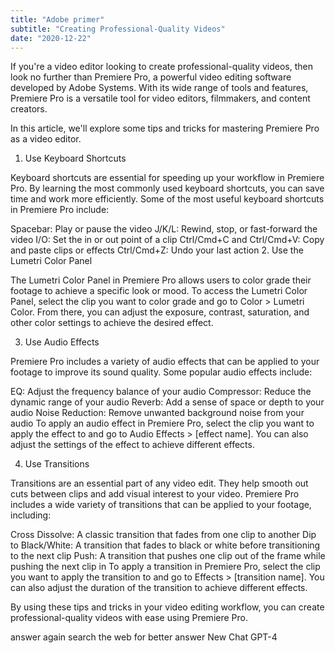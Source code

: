 ```yaml
---
title: "Adobe primer"
subtitle: "Creating Professional-Quality Videos"
date: "2020-12-22"
---
```

If you're a video editor looking to create professional-quality videos, then look no further than Premiere Pro, a powerful video editing software developed by Adobe Systems. With its wide range of tools and features, Premiere Pro is a versatile tool for video editors, filmmakers, and content creators.

In this article, we'll explore some tips and tricks for mastering Premiere Pro as a video editor.

1. Use Keyboard Shortcuts

Keyboard shortcuts are essential for speeding up your workflow in Premiere Pro. By learning the most commonly used keyboard shortcuts, you can save time and work more efficiently. Some of the most useful keyboard shortcuts in Premiere Pro include:

Spacebar: Play or pause the video
J/K/L: Rewind, stop, or fast-forward the video
I/O: Set the in or out point of a clip
Ctrl/Cmd+C and Ctrl/Cmd+V: Copy and paste clips or effects
Ctrl/Cmd+Z: Undo your last action
2. Use the Lumetri Color Panel

The Lumetri Color Panel in Premiere Pro allows users to color grade their footage to achieve a specific look or mood. To access the Lumetri Color Panel, select the clip you want to color grade and go to Color > Lumetri Color. From there, you can adjust the exposure, contrast, saturation, and other color settings to achieve the desired effect.

3. Use Audio Effects

Premiere Pro includes a variety of audio effects that can be applied to your footage to improve its sound quality. Some popular audio effects include:

EQ: Adjust the frequency balance of your audio
Compressor: Reduce the dynamic range of your audio
Reverb: Add a sense of space or depth to your audio
Noise Reduction: Remove unwanted background noise from your audio
To apply an audio effect in Premiere Pro, select the clip you want to apply the effect to and go to Audio Effects > [effect name]. You can also adjust the settings of the effect to achieve different effects.

4. Use Transitions

Transitions are an essential part of any video edit. They help smooth out cuts between clips and add visual interest to your video. Premiere Pro includes a wide variety of transitions that can be applied to your footage, including:

Cross Dissolve: A classic transition that fades from one clip to another
Dip to Black/White: A transition that fades to black or white before transitioning to the next clip
Push: A transition that pushes one clip out of the frame while pushing the next clip in
To apply a transition in Premiere Pro, select the clip you want to apply the transition to and go to Effects > [transition name]. You can also adjust the duration of the transition to achieve different effects.

By using these tips and tricks in your video editing workflow, you can create professional-quality videos with ease using Premiere Pro.

answer again
search the web for better answer
New Chat
GPT-4
